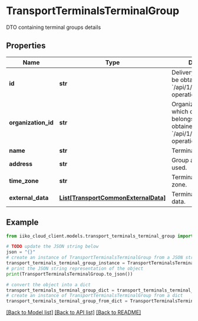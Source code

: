 # TransportTerminalsTerminalGroup

DTO containing terminal groups details

## Properties

Name | Type | Description | Notes
------------ | ------------- | ------------- | -------------
**id** | **str** | Delivery group ID.                Can be obtained by &#x60;/api/1/terminal_groups&#x60; operation. | 
**organization_id** | **str** | Organization ID to which delivery group belongs.                Can be obtained by &#x60;/api/1/organizations&#x60; operation. | 
**name** | **str** | Terminal group name. | 
**address** | **str** | Group address. Not used. | 
**time_zone** | **str** | Terminal group time zone. | 
**external_data** | [**List[TransportCommonExternalData]**](TransportCommonExternalData.md) | Terminal group external data. | [optional] 

## Example

```python
from iiko_cloud_client.models.transport_terminals_terminal_group import TransportTerminalsTerminalGroup

# TODO update the JSON string below
json = "{}"
# create an instance of TransportTerminalsTerminalGroup from a JSON string
transport_terminals_terminal_group_instance = TransportTerminalsTerminalGroup.from_json(json)
# print the JSON string representation of the object
print(TransportTerminalsTerminalGroup.to_json())

# convert the object into a dict
transport_terminals_terminal_group_dict = transport_terminals_terminal_group_instance.to_dict()
# create an instance of TransportTerminalsTerminalGroup from a dict
transport_terminals_terminal_group_from_dict = TransportTerminalsTerminalGroup.from_dict(transport_terminals_terminal_group_dict)
```
[[Back to Model list]](../README.md#documentation-for-models) [[Back to API list]](../README.md#documentation-for-api-endpoints) [[Back to README]](../README.md)


